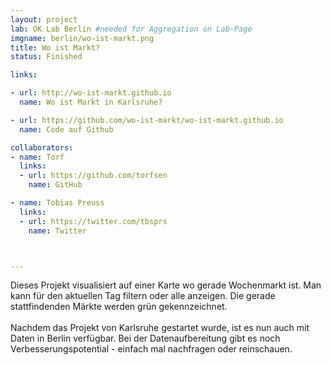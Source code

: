 ```yaml
---
layout: project
lab: OK Lab Berlin #needed for Aggregation on Lab-Page
imgname: berlin/wo-ist-markt.png
title: Wo ist Markt?
status: Finished

links:

- url: http://wo-ist-markt.github.io
  name: Wo ist Markt in Karlsruhe?

- url: https://github.com/wo-ist-markt/wo-ist-markt.github.io
  name: Code auf Github

collaborators:
- name: Torf
  links:
  - url: https://github.com/torfsen
    name: GitHub

- name: Tobias Preuss
  links:
  - url: https://twitter.com/tbsprs
    name: Twitter



---
```


Dieses Projekt visualisiert auf einer Karte wo gerade Wochenmarkt ist.
Man kann für den aktuellen Tag filtern oder alle anzeigen. Die gerade stattfindenden
Märkte werden grün gekennzeichnet.<br />
<br />
Nachdem das Projekt von Karlsruhe gestartet wurde, ist es nun auch mit Daten
in Berlin verfügbar. Bei der Datenaufbereitung gibt es noch Verbesserungspotential -
einfach mal nachfragen oder reinschauen.
